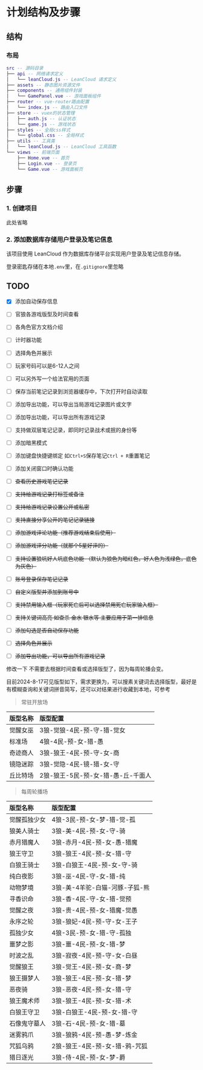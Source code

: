 # 计划结构及步骤

## 结构

### 布局

```lua
src -- 源码目录
├── api -- 网络请求定义
│   └── leanCloud.js -- LeanCloud 请求定义
├── assets -- 静态图片资源文件
├── components -- 通用组件封装
│   └── GamePanel.vue -- 游戏面板组件
├── router -- vue-router路由配置
│   └── index.js -- 路由入口文件
├── store -- vuex的状态管理
│   ├── auth.js -- 认证状态
│   └── game.js -- 游戏状态
├── styles -- 全局css样式
│   └── global.css -- 全局样式
├── utils -- 工具类
│   └── leanCloud.js -- LeanCloud 工具函数
└── views -- 前端页面
    ├── Home.vue -- 首页
    ├── Login.vue -- 登录页
    └── Game.vue -- 游戏面板页
```

## 步骤

### 1. 创建项目

此处省略

### 2. 添加数据库存储用户登录及笔记信息

该项目使用 LeanCloud 作为数据库存储平台实现用户登录及笔记信息存储。

登录密匙存储在本地`.env`里，在`.gitignore`里忽略

## TODO

- [x] 添加自动保存信息
- [ ] 官狼各游戏版型及时间查看
- [ ] 各角色官方文档介绍
- [ ] 计时器功能
- [ ] 选择角色并展示
- [ ] 玩家号码可以是6-12人之间
- [ ] 可以另外写一个给法官用的页面
- [ ] 保存当前笔记记录到浏览器缓存中，下次打开时自动读取
- [ ] 添加导出功能，可以导出当局游戏记录图片或文字
- [ ] 添加导出功能，可以导出所有游戏记录
- [ ] 支持做双层笔记记录，即同时记录战术或抿的身份等
- [ ] 添加暗黑模式
- [ ] 添加键盘快捷键绑定 如`Ctrl+S`保存笔记` Ctrl + R `重置笔记
- [ ] 添加关闭窗口时确认功能
- [ ] ~~查看历史游戏笔记记录~~
- [ ] ~~支持给游戏记录打标签或备注~~
- [ ] ~~支持给游戏记录设置公开或私密~~
- [ ] ~~支持直接分享公开的笔记记录链接~~
- [ ] ~~添加游戏评论功能（推荐游戏结束后使用）~~
- [ ] ~~添加游戏评分功能（就那个5星好评的）~~
- [ ] ~~支持设置狼坑好人坑底色功能 （默认为狼色为暗红色，好人色为浅绿色，底色为灰色）~~
- [ ] ~~账号登录保存笔记记录~~
- [ ] ~~自定义版型并添加到账号中~~
- [ ] ~~支持禁用输入框（玩家死亡后可以选择禁用死亡玩家输入框）~~
- [ ] ~~支持关键词高亮 如查杀 金水 银水等 主要应用于第一排信息~~
- [ ] ~~添加勾选是否自动保存功能~~
- [ ] ~~选择角色并展示~~
- [ ] ~~添加导出功能，可以导出所有游戏记录~~



修改一下  不需要去根据时间查看或选择版型了，因为每周轮播会变。

目前2024-8-17可见版型如下，需求更换为，可以搜素关键词去选择版型，最好是有模糊查询和关键词拼音简写，还可以对结果进行收藏到本地，可参考



> 常驻开放场

| 版型名称 | 版型配置                           |
| :------- | :--------------------------------- |
| 觉醒女巫 | 3狼-觉狼-4民-预-守-猎-觉女         |
| 标准场   | 4狼-4民-预-女-猎-愚                |
| 奇迹商人 | 3狼-狼王-4民-预-守-女-商           |
| 镜隐迷踪 | 3狼-觉隐-4民-镜-猎-女-守           |
| 丘比特场 | 2狼-狼王-5民-预-女-猎-愚-丘-千面人 |

> 每周轮播场

| 版型名称     | 版型配置                       |
| :----------- | :----------------------------- |
| 觉醒孤独少女 | 4狼-3民-预-女-梦-猎-觉-孤      |
| 狼美人骑士   | 3狼-美-4民-预-女-守-骑         |
| 赤月猎魔人   | 3狼-赤月-4民-预-女-愚-猎魔     |
| 狼王守卫     | 3狼-狼王-4民-预-女-猎-守       |
| 白狼王骑士   | 3狼-白狼王-4民-预-女-守-骑     |
| 纯白夜影     | 3狼-巫-4民-守-女-猎-纯         |
| 动物梦境     | 3狼-美-4羊驼-白猫-河豚-子狐-熊 |
| 寻香识命     | 3狼-香-4民-守-女-猎-觉预       |
| 觉醒之夜     | 3狼-贵-4民-预-女-猎魔-觉愚     |
| 永序之轮     | 3狼-狼妃-4民-预-守-女-王子     |
| 孤独少女     | 4狼-3民-预-女-猎-守-孤独       |
| 噩梦之影     | 3狼-噩-4民-预-女-猎-梦         |
| 时波之乱     | 3狼-寂夜-4民-预-守-女-白昼     |
| 觉醒狼王     | 3狼-觉王-4民-预-女-商-梦       |
| 狼王摄梦人   | 3狼-狼王-4民-预-女-猎-梦       |
| 恶夜骑       | 3狼-恶夜-4民-预-女-猎-守       |
| 狼王魔术师   | 3狼-狼王-4民-预-女-猎-术       |
| 白狼王守卫   | 3狼-白狼王-4民-预-女-猎-守     |
| 石像鬼守墓人 | 3狼-石-4民-预-女-猎-墓         |
| 迷雾鸦爪     | 3狼-狼鸦-4民-预-愚-梦-炼金     |
| 咒狐乌鸦     | 2狼-狼王-4民-预-女-猎-鸦-咒狐  |
| 猎日逐光     | 3狼-侍-4民-预-女-梦-爵         |